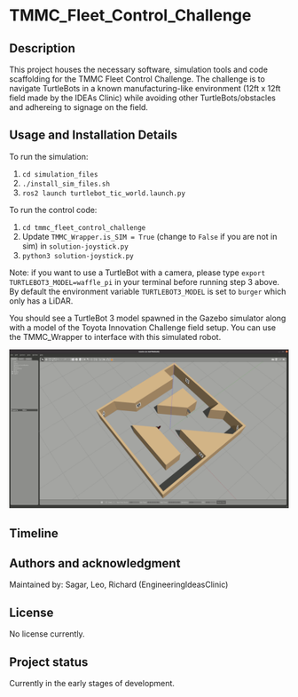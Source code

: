 # TMMC_Fleet_Control_Challenge

## Description
This project houses the necessary software, simulation tools and code scaffolding for the TMMC Fleet Control Challenge. The challenge is to navigate TurtleBots in a known manufacturing-like environment (12ft x 12ft field made by the IDEAs Clinic) while avoiding other TurtleBots/obstacles and adhereing to signage on the field.

## Usage and Installation Details

To run the simulation:
1. `cd simulation_files`
2. `./install_sim_files.sh`
3. `ros2 launch turtlebot_tic_world.launch.py`

To run the control code:
1. `cd tmmc_fleet_control_challenge`
2. Update `TMMC_Wrapper.is_SIM = True` (change to `False` if you are not in sim) in `solution-joystick.py`
3. `python3 solution-joystick.py`

Note: if you want to use a TurtleBot with a camera, please type `export TURTLEBOT3_MODEL=waffle_pi` in your terminal before running step 3 above. By default the environment variable `TURTLEBOT3_MODEL` is set to `burger` which only has a LiDAR.

You should see a TurtleBot 3 model spawned in the Gazebo simulator along with a model of the Toyota Innovation Challenge field setup. You can use the TMMC_Wrapper to interface with this simulated robot.

![TIC Field Gazebo](tic_field_gazebo.png)

## Timeline

## Authors and acknowledgment
Maintained by: Sagar, Leo, Richard (EngineeringIdeasClinic)

## License
No license currently.

## Project status
Currently in the early stages of development.
